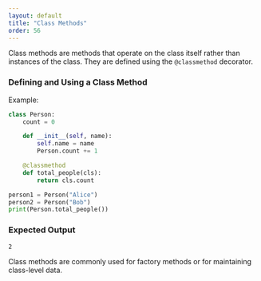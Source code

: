 ```yaml
---
layout: default
title: "Class Methods"
order: 56
---
```


Class methods are methods that operate on the class itself rather than instances of the class. They are defined using the `@classmethod` decorator.

### Defining and Using a Class Method

Example:

```python
class Person:
    count = 0

    def __init__(self, name):
        self.name = name
        Person.count += 1

    @classmethod
    def total_people(cls):
        return cls.count

person1 = Person("Alice")
person2 = Person("Bob")
print(Person.total_people())
```

### Expected Output

```plaintext
2
```

Class methods are commonly used for factory methods or for maintaining class-level data.